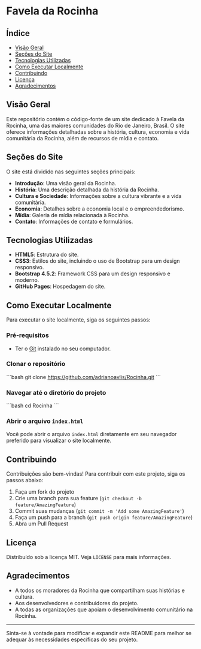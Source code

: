 
# Favela da Rocinha

## Índice
- [Visão Geral](#visão-geral)
- [Seções do Site](#seções-do-site)
- [Tecnologias Utilizadas](#tecnologias-utilizadas)
- [Como Executar Localmente](#como-executar-localmente)
- [Contribuindo](#contribuindo)
- [Licença](#licença)
- [Agradecimentos](#agradecimentos)

## Visão Geral
Este repositório contém o código-fonte de um site dedicado à Favela da Rocinha, uma das maiores comunidades do Rio de Janeiro, Brasil. O site oferece informações detalhadas sobre a história, cultura, economia e vida comunitária da Rocinha, além de recursos de mídia e contato.

## Seções do Site
O site está dividido nas seguintes seções principais:

- **Introdução**: Uma visão geral da Rocinha.
- **História**: Uma descrição detalhada da história da Rocinha.
- **Cultura e Sociedade**: Informações sobre a cultura vibrante e a vida comunitária.
- **Economia**: Detalhes sobre a economia local e o empreendedorismo.
- **Mídia**: Galeria de mídia relacionada à Rocinha.
- **Contato**: Informações de contato e formulários.

## Tecnologias Utilizadas
- **HTML5**: Estrutura do site.
- **CSS3**: Estilos do site, incluindo o uso de Bootstrap para um design responsivo.
- **Bootstrap 4.5.2**: Framework CSS para um design responsivo e moderno.
- **GitHub Pages**: Hospedagem do site.

## Como Executar Localmente
Para executar o site localmente, siga os seguintes passos:

### Pré-requisitos
- Ter o [Git](https://git-scm.com/) instalado no seu computador.

### Clonar o repositório
\`\`\`bash
git clone https://github.com/adrianoavlis/Rocinha.git
\`\`\`

### Navegar até o diretório do projeto
\`\`\`bash
cd Rocinha
\`\`\`

### Abrir o arquivo `index.html`
Você pode abrir o arquivo `index.html` diretamente em seu navegador preferido para visualizar o site localmente.

## Contribuindo
Contribuições são bem-vindas! Para contribuir com este projeto, siga os passos abaixo:

1. Faça um fork do projeto
2. Crie uma branch para sua feature (`git checkout -b feature/AmazingFeature`)
3. Commit suas mudanças (`git commit -m 'Add some AmazingFeature'`)
4. Faça um push para a branch (`git push origin feature/AmazingFeature`)
5. Abra um Pull Request

## Licença
Distribuído sob a licença MIT. Veja `LICENSE` para mais informações.

## Agradecimentos
- A todos os moradores da Rocinha que compartilham suas histórias e cultura.
- Aos desenvolvedores e contribuidores do projeto.
- A todas as organizações que apoiam o desenvolvimento comunitário na Rocinha.

---

Sinta-se à vontade para modificar e expandir este README para melhor se adequar às necessidades específicas do seu projeto.
